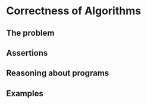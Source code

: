 # Correctness of Algorithms

## The problem

## Assertions

## Reasoning about programs

## Examples
